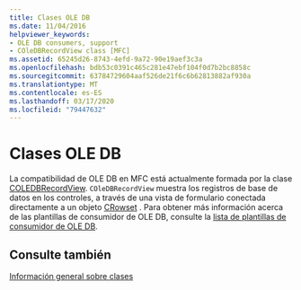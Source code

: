 ```yaml
---
title: Clases OLE DB
ms.date: 11/04/2016
helpviewer_keywords:
- OLE DB consumers, support
- COleDBRecordView class [MFC]
ms.assetid: 65245d26-8743-4efd-9a72-90e19aef3c3a
ms.openlocfilehash: bdb53c0391c465c281e47ebf104f0d7b2bc8858c
ms.sourcegitcommit: 63784729604aaf526de21f6c6b62813882af930a
ms.translationtype: MT
ms.contentlocale: es-ES
ms.lasthandoff: 03/17/2020
ms.locfileid: "79447632"
---
```

# <a name="ole-db-classes"></a>Clases OLE DB

La compatibilidad de OLE DB en MFC está actualmente formada por la clase [COLEDBRecordView](../mfc/reference/coledbrecordview-class.md). `COleDBRecordView` muestra los registros de base de datos en los controles, a través de una vista de formulario conectada directamente a un objeto [CRowset](../data/oledb/crowset-class.md) . Para obtener más información acerca de las plantillas de consumidor de OLE DB, consulte la [lista de plantillas de consumidor de OLE DB](../data/oledb/ole-db-consumer-templates-reference.md).

## <a name="see-also"></a>Consulte también

[Información general sobre clases](../mfc/class-library-overview.md)
